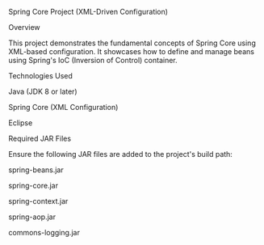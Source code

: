 Spring Core Project (XML-Driven Configuration)

Overview

This project demonstrates the fundamental concepts of Spring Core using XML-based configuration. It showcases how to define and manage beans using Spring's IoC (Inversion of Control) container.

Technologies Used

Java (JDK 8 or later)

Spring Core (XML Configuration)

Eclipse

Required JAR Files

Ensure the following JAR files are added to the project's build path:

spring-beans.jar

spring-core.jar

spring-context.jar

spring-aop.jar

commons-logging.jar
